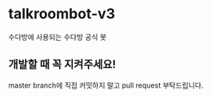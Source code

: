 # talkroombot-v3
수다방에 사용되는 수다방 공식 봇

## 개발할 때 꼭 지켜주세요!
master branch에 직접 커밋하지 말고 pull request 부탁드립니다.
